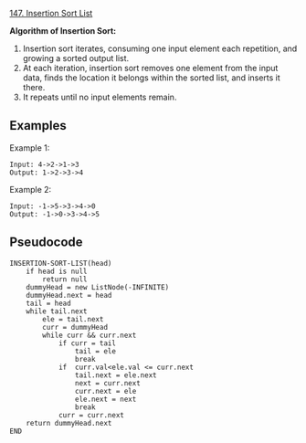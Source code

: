 [147. Insertion Sort List](https://leetcode.com/problems/insertion-sort-list/)

**Algorithm of Insertion Sort:**

1. Insertion sort iterates, consuming one input element each repetition, and growing a sorted output list.
2. At each iteration, insertion sort removes one element from the input data, finds the location it belongs within the sorted list, and inserts it there.
3. It repeats until no input elements remain.

## Examples

Example 1:

```
Input: 4->2->1->3
Output: 1->2->3->4
```

Example 2:

```
Input: -1->5->3->4->0
Output: -1->0->3->4->5
```

## Pseudocode

```
INSERTION-SORT-LIST(head)
    if head is null
        return null
    dummyHead = new ListNode(-INFINITE)
    dummyHead.next = head
    tail = head
    while tail.next
        ele = tail.next
        curr = dummyHead
        while curr && curr.next
            if curr = tail
                tail = ele
                break
            if  curr.val<ele.val <= curr.next
                tail.next = ele.next
                next = curr.next
                curr.next = ele
                ele.next = next
                break
            curr = curr.next
    return dummyHead.next
END
```
